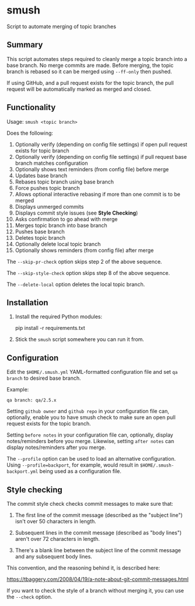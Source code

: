 smush
=====

Script to automate merging of topic branches

Summary
-------

This script automates steps required to cleanly merge a topic branch into a
base branch. No merge commits are made. Before merging, the topic branch is
rebased so it can be merged using `--ff-only` then pushed.

If using GitHub, and a pull request exists for the topic branch, the pull
request will be automatically marked as merged and closed.

Functionality
-------------

Usage: `smush <topic branch>`

Does the following:

1. Optionally verify (depending on config file settings) if open pull request exists for topic branch
2. Optionally verify (depending on config file settings) if pull request base branch matches configuration
3. Optionally shows text reminders (from config file) before merge
4. Updates base branch
5. Rebases topic branch using base branch
6. Force pushes topic branch
7. Allows optional interactive rebasing if more than one commit is to be merged
8. Displays unmerged commits
9. Displays commit style issues (see **Style Checking**)
10. Asks confirmation to go ahead with merge
11. Merges topic branch into base branch
12. Pushes base branch
13. Deletes topic branch
14. Optionally delete local topic branch
15. Optionally shows reminders (from config file) after merge

The `--skip-pr-check` option skips step 2 of the above sequence.

The `--skip-style-check` option skips step 8 of the above sequence.

The `--delete-local` option deletes the local topic branch.

Installation
------------

1. Install the required Python modules:

    pip install -r requirements.txt

2. Stick the `smush` script somewhere you can run it from.

Configuration
-------------

Edit the `$HOME/.smush.yml` YAML-formatted configuration file and set
`qa branch` to desired base branch.

Example:

    qa branch: qa/2.5.x

Setting `github owner` and `github repo` in your configuration file can, optionally, enable you
to have smush check to make sure an open pull request exists for the topic branch.

Setting `before notes` in your configuration file can, optionally, display
notes/reminders before you merge. Likewise, setting `after notes` can display
notes/reminders after you merge.

The `--profile` option can be used to load an alternative configuration. Using
`--profile=backport`, for example, would result in `$HOME/.smush-backport.yml` being
used as a configuration file.

Style checking
--------------

The commit style check checks commit messages to make sure that:

1. The first line of the commit message (described as the "subject line") isn't
   over 50 characters in length.

2. Subsequent lines in the commit message (described as "body lines") aren't
   over 72 characters in length.

3. There's a blank line between the subject line of the commit message and any
   subsequent body lines.

This convention, and the reasoning behind it, is described here:

https://tbaggery.com/2008/04/19/a-note-about-git-commit-messages.html

If you want to check the style of a branch without merging it, you can use the
`--check` option.
